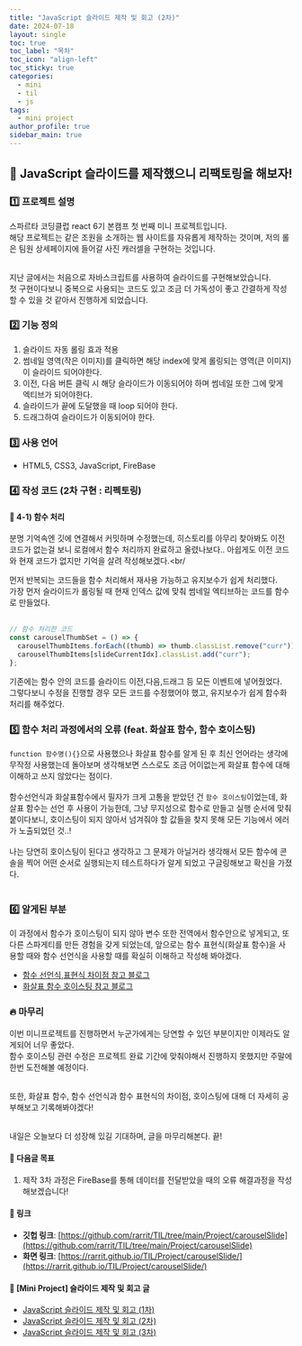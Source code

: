 ```yaml
---
title: "JavaScript 슬라이드 제작 및 회고 (2차)"
date: 2024-07-18
layout: single
toc: true
toc_label: "목차"
toc_icon: "align-left"
toc_sticky: true
categories:
  - mini
  - til
  - js
tags:
  - mini project
author_profile: true
sidebar_main: true
---
```


## :ledger: JavaScript 슬라이드를 제작했으니 리팩토링을 해보자!

### :one: 프로젝트 설명

스파르타 코딩클럽 react 6기 본캠프 첫 번째 미니 프로젝트입니다.<br/>
해당 프로젝트는 같은 조원을 소개하는 웹 사이트를 자유롭게 제작하는 것이며, 저의 롤은 팀원 상세페이지에 들어갈 사진 캐러셀을 구현하는 것입니다.<br/><br/>

지난 글에서는 처음으로 자바스크립트를 사용하여 슬라이드를 구현해보았습니다.<br/>
첫 구현이다보니 중복으로 사용되는 코드도 있고 조금 더 가독성이 좋고 간결하게 작성할 수 있을 것 같아서 진행하게 되었습니다.

### :two: 기능 정의

1. 슬라이드 자동 롤링 효과 적용
2. 썸네일 영역(작은 이미지)를 클릭하면 해당 index에 맞게 롤링되는 영역(큰 이미지)이 슬라이드 되어야한다.
3. 이전, 다음 버튼 클릭 시 해당 슬라이드가 이동되어야 하며 썸네일 또한 그에 맞게 엑티브가 되어야한다.
4. 슬라이드가 끝에 도달했을 때 loop 되어야 한다.
5. 드래그하여 슬라이드가 이동되어야 한다.

### :three: 사용 언어

- HTML5, CSS3, JavaScript, FireBase

### :four: 작성 코드 (2차 구현 : 리펙토링)

#### :pushpin: 4-1) 함수 처리

분명 기억속엔 깃에 연결해서 커밋하며 수정했는데, 히스토리를 아무리 찾아봐도 이전 코드가 없는걸 보니 로컬에서 함수 처리까지 완료하고 올렸나보다.. 아쉽게도 이전 코드와 현재 코드가 없지만 기억을 살려 작성해보겠다.<br/<br/>

먼저 반복되는 코드들을 함수 처리해서 재사용 가능하고 유지보수가 쉽게 처리했다.<br/>
가장 먼저 슬라이드가 롤링될 때 현재 인덱스 값에 맞춰 썸네일 엑티브하는 코드를 함수로 만들었다.<br/><br/>

```javascript
// 함수 처리한 코드
const carouselThumbSet = () => {
  carouselThumbItems.forEach((thumb) => thumb.classList.remove("curr"));
  carouselThumbItems[slideCurrentIdx].classList.add("curr");
};
```

기존에는 함수 안의 코드를 슬라이드 이전,다음,드래그 등 모든 이벤트에 넣어줬었다.<br/>
그렇다보니 수정을 진행할 경우 모든 코드를 수정했어야 했고, 유지보수가 쉽게 함수화 처리를 해주었다.<br/>

### :five: 함수 처리 과정에서의 오류 (feat. 화살표 함수, 함수 호이스팅)

`function 함수명(){}`으로 사용했으나 화살표 함수를 알게 된 후 최신 언어라는 생각에 무작정 사용했는데 돌아보며 생각해보면 스스로도 조금 어이없는게 화살표 함수에 대해 이해하고 쓰지 않았다는 점이다.<br/><br/>
함수선언식과 화살표함수에서 필자가 크게 고통을 받았던 건 `함수 호이스팅`이었는데,
화살표 함수는 선언 후 사용이 가능한데, 그냥 무지성으로 함수로 만들고 실행 순서에 맞춰 붙이다보니, 호이스팅이 되지 않아서 넘겨줘야 할 값들을 찾지 못해 모든 기능에서 에러가 노출되었던 것..!<br/><br/>
나는 당연히 호이스팅이 된다고 생각하고 그 문제가 아닐거라 생각해서 모든 함수에 콘솔을 찍어 어떤 순서로 실행되는지 테스트하다가 알게 되었고 구글링해보고 확신을 가졌다. <br/><br/>

### :six: 알게된 부분

이 과정에서 함수가 호이스팅이 되지 않아 변수 또한 전역에서 함수안으로 넣게되고, 또 다른 스파게티를 만든 경험을 갖게 되었는데, 앞으로는 함수 표현식(화살표 함수)을 사용할 때와 함수 선언식을 사용할 때를 확실히 이해하고 작성해 봐야겠다.<br/>

- [함수 선언식,표현식 차이점 참고 블로그](https://idealstring.tistory.com/4)
- [화살표 함수 호이스팅 참고 블로그](https://www.padosum.dev/wiki/JavaScript-Arrow-Function-Hoisting/)

### :fire: 마무리

이번 미니프로젝트를 진행하면서 누군가에게는 당연할 수 있던 부분이지만 이제라도 알게되어 너무 좋았다.<br/> 함수 호이스팅 관련 수정은 프로젝트 완료 기간에 맞춰야해서 진행하지 못했지만 주말에 한번 도전해볼 예정이다.<br/><br/>

또한, 화살표 함수, 함수 선언식과 함수 표현식의 차이점, 호이스팅에 대해 더 자세히 공부해보고 기록해봐야겠다!<br/><br/>

내일은 오늘보다 더 성장해 있길 기대하며, 글을 마무리해본다. 끝!

#### :pushpin: 다음글 목표

1. 제작 3차 과정은 FireBase를 통해 데이터를 전달받았을 때의 오류 해결과정을 작성해보겠습니다!

#### :pushpin: 링크
- **깃헙 링크**: [https://github.com/rarrit/TIL/tree/main/Project/carouselSlide](https://github.com/rarrit/TIL/tree/main/Project/carouselSlide)
- **화면 링크**: [https://rarrit.github.io/TIL/Project/carouselSlide/](https://rarrit.github.io/TIL/Project/carouselSlide/)


#### :pushpin: [Mini Project] 슬라이드 제작 및 회고 글
- [JavaScript 슬라이드 제작 및 회고 (1차)](https://rarrit.github.io/mini/til/js/make-carousel01/)
- [JavaScript 슬라이드 제작 및 회고 (2차)](https://rarrit.github.io/mini/til/js/make-carousel02/)
- [JavaScript 슬라이드 제작 및 회고 (3차)](https://rarrit.github.io/mini/til/js/make-carousel03/)